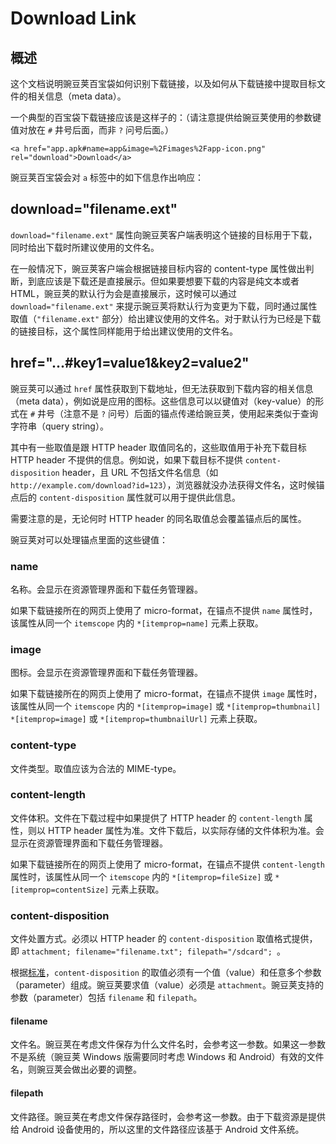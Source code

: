 # Download Link

## 概述

这个文档说明豌豆荚百宝袋如何识别下载链接，以及如何从下载链接中提取目标文件的相关信息（meta data）。

一个典型的百宝袋下载链接应该是这样子的：（请注意提供给豌豆荚使用的参数键值对放在 `#` 井号后面，而非 `?` 问号后面。）

	<a href="app.apk#name=app&image=%2Fimages%2Fapp-icon.png" rel="download">Download</a>

豌豆荚百宝袋会对 `a` 标签中的如下信息作出响应：

## download="filename.ext"

`download="filename.ext"` 属性向豌豆荚客户端表明这个链接的目标用于下载，同时给出下载时所建议使用的文件名。

在一般情况下，豌豆荚客户端会根据链接目标内容的 content-type 属性做出判断，到底应该是下载还是直接展示。但如果要想要下载的内容是纯文本或者 HTML，豌豆荚的默认行为会是直接展示，这时候可以通过 `download="filename.ext"` 来提示豌豆荚将默认行为变更为下载，同时通过属性取值（`"filename.ext"` 部分）给出建议使用的文件名。对于默认行为已经是下载的链接目标，这个属性同样能用于给出建议使用的文件名。

## href="...\#key1=value1&key2=value2"

豌豆荚可以通过 `href` 属性获取到下载地址，但无法获取到下载内容的相关信息（meta data），例如说是应用的图标。这些信息可以以键值对（key-value）的形式在 `#` 井号（注意不是 `?` 问号）后面的锚点传递给豌豆荚，使用起来类似于查询字符串（query string）。

其中有一些取值是跟 HTTP header 取值同名的，这些取值用于补充下载目标 HTTP header 不提供的信息。例如说，如果下载目标不提供 `content-disposition` header，且 URL 不包括文件名信息（如 `http://example.com/download?id=123`），浏览器就没办法获得文件名，这时候锚点后的 `content-disposition` 属性就可以用于提供此信息。

需要注意的是，无论何时 HTTP header 的同名取值总会覆盖锚点后的属性。

豌豆荚对可以处理锚点里面的这些键值：

### name

名称。会显示在资源管理界面和下载任务管理器。

如果下载链接所在的网页上使用了 micro-format，在锚点不提供 `name` 属性时，该属性从同一个 `itemscope` 内的 `*[itemprop=name]` 元素上获取。

### image

图标。会显示在资源管理界面和下载任务管理器。

如果下载链接所在的网页上使用了 micro-format，在锚点不提供 `image` 属性时，该属性从同一个 `itemscope` 内的 `*[itemprop=image]` 或 `*[itemprop=thumbnail] *[itemprop=image]` 或 `*[itemprop=thumbnailUrl]` 元素上获取。

### content-type

文件类型。取值应该为合法的 MIME-type。

### content-length

文件体积。文件在下载过程中如果提供了 HTTP header 的 `content-length` 属性，则以 HTTP header 属性为准。文件下载后，以实际存储的文件体积为准。会显示在资源管理界面和下载任务管理器。

如果下载链接所在的网页上使用了 micro-format，在锚点不提供 `content-length` 属性时，该属性从同一个 `itemscope` 内的 `*[itemprop=fileSize]` 或 `*[itemprop=contentSize]` 元素上获取。

### content-disposition

文件处置方式。必须以 HTTP header 的 `content-disposition` 取值格式提供，即 `attachment; filename="filename.txt"; filepath="/sdcard"; `。

根据[标准](http://www.iana.org/assignments/mail-cont-disp/mail-cont-disp.xml)，`content-disposition` 的取值必须有一个值（value）和任意多个参数（parameter）组成。豌豆荚要求值（value）必须是 `attachment`。豌豆荚支持的参数（parameter）包括 `filename` 和 `filepath`。

#### filename

文件名。豌豆荚在考虑文件保存为什么文件名时，会参考这一参数。如果这一参数不是系统（豌豆荚 Windows 版需要同时考虑 Windows 和 Android）有效的文件名，则豌豆荚会做出必要的调整。

#### filepath

文件路径。豌豆荚在考虑文件保存路径时，会参考这一参数。由于下载资源是提供给 Android 设备使用的，所以这里的文件路径应该基于 Android 文件系统。